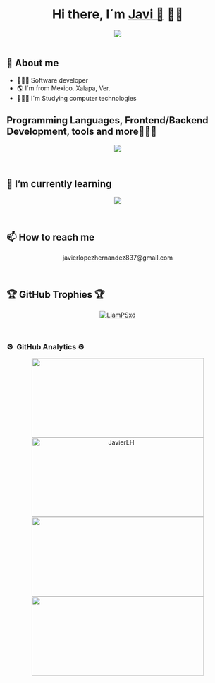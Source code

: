 
<div align="center">
  <h1><strong>Hi there, I´m <a href="">Javi 🐯</a> 👋🏽</strong></h1>
  <!-- <img src="https://user-images.githubusercontent.com/112488911/232362540-6f0e771f-b72b-4ba1-bab2-97b4771f9ec7.png"> -->
  <img src="https://github.com/JavierLH/JavierLH/assets/91098390/ce8e2a0c-c808-41df-b74c-6dd278f2cb73">
</div>
<br>

##  🐯 About me 
- 👨🏽‍💻 Software developer
- 🌎 I´m from Mexico. Xalapa, Ver.
- 👨🏻‍🎓 I´m Studying computer technologies

##  Programming Languages, Frontend/Backend Development, tools and more👨🏽‍💻
<p align="center">
  <a href="https://skillicons.dev">
    <img src="https://skillicons.dev/icons?i=androidstudio,angular,bootstrap,c,cpp,css,django,docker,firebase,python,tailwind,git,github,laravel,gradle,html,java,js,kotlin,linux,mongodb,mysql,nginx,nodejs,php,postman,react,spring,sqlite,stackoverflow,vscode&perline=10&theme=light" />
  </a>
</p>
<br>

## 🌱 I’m currently learning 
<p align="center">
  <a href="https://skillicons.dev">
    <img src="https://skillicons.dev/icons?i=django,react&perline=10&theme=dark" />
  </a>
</p>
<br>

## 📫 How to reach me
<p align="center">
javierlopezhernandez837@gmail.com
</p>
<br>



<!-- ## ✍️ Random Dev Quote
![](https://quotes-github-readme.vercel.app/api?type=horizontal&theme=radical) -->

## 🏆 GitHub Trophies 🏆
<p align="center">
  <a href="https://github.com/LiamPSxd">
    <img src="https://github-profile-trophy.vercel.app/?username=LiamPSxd&theme=dark&no-frame=true&no-bg=true&margin-w=4" alt="LiamPSxd" />
  </a>
</p>
<br>

### ⚙️ &nbsp;GitHub Analytics ⚙️
<p align="center">
  <a href="https://github.com/LiamPSxd">
    <img width=390 height="180em" src="https://github-readme-stats-eight-theta.vercel.app/api?username=JavierLH&show_icons=true&theme=dark&include_all_commits=true&count_private=true&hide_border=false"/>
  </a>

  <a href="https://github.com/JavierLH/github-readme-streak-stats" title="Go to Source">
    <img width=390 height="180em" src="https://github-readme-streak-stats.herokuapp.com/?user=JavierLH&theme=dark&border=61dafb&hide_border=false" alt="JavierLH" />
  </a>

  <a href="https://github.com/JavierLH/github-readme-stats" title="Go to Source">
    <img width=390 height="180em" src="https://github-readme-stats.vercel.app/api?username=JavierLH&show_icons=true&theme=dark&border_color=61dafb&hide_border=true" />
  </a>

  <a href="https://github.com/JavierLH/github-readme-stats">
    <img width=390 height="180em" src="https://github-readme-stats.vercel.app/api/top-langs/?username=JavierLH&hide=c%23&icon_color=61dafb&bg_color=20232a&langs_count=8&layout=compact&border_color=61dafb&hide_border=true&theme=dark" />
  </a>
</p>
<br>
